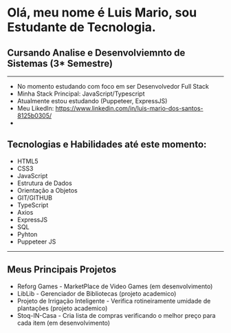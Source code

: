# Olá, meu nome é Luis Mario, sou Estudante de Tecnologia.
## Cursando Analise e Desenvolviemnto de Sistemas (3* Semestre)

***
- No momento estudando com foco em ser Desenvolvedor Full Stack
- Minha Stack Principal: JavaScript/Typescript
- Atualmente estou estudando (Puppeteer, ExpressJS)
- Meu LikedIn: https://www.linkedin.com/in/luis-mario-dos-santos-8125b0305/
- 
 ## Tecnologias e Habilidades até este momento:
- HTML5
- CSS3
- JavaScript
- Estrutura de Dados
- Orientação a Objetos
- GIT/GITHUB
- TypeScript
- Axios
- ExpressJS
- SQL
- Pyhton
- Puppeteer JS
***
## Meus Principais Projetos
+ Reforg Games - MarketPlace de Video Games (em desenvolvimento)
+ LibLib - Gerenciador de Bibliotecas (projeto academico)
+ Projeto de Irrigação Inteligente - Verifica rotineiramente umidade de plantações (projeto academico)
+ Stoq-IN-Casa - Cria lista de compras verificando o melhor preço para cada item (em desenvolvimento)

